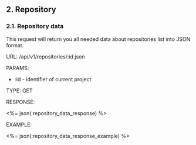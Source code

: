 ## 2. Repository

### 2.1. Repository data

This request will return you all needed data about repositories list into JSON format.

URL: /api/v1/repositories/:id.json

PARAMS:

* :id - identifier of current project

TYPE: GET

RESPONSE:

<%= json(:repository_data_response) %>

EXAMPLE:

<%= json(:repository_data_response_example) %>

